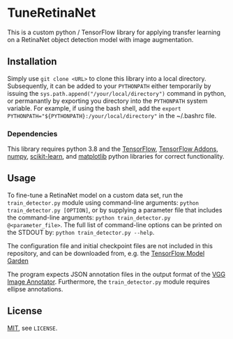 # TuneRetinaNet

This is a custom python / TensorFlow library for applying transfer learning on a RetinaNet
object detection model with image augmentation.


## Installation

Simply use `git clone <URL>` to clone this library into a local directory. 
Subsequently, it can be added to your `PYTHONPATH` either temporarily by 
issuing the `sys.path.append("/your/local/directory")` command in python,
or permanantly by exporting you directory into the `PYTHONPATH` system variable.
For example, if using the bash shell, add the 
`export PYTHONPATH="${PYTHONPATH}:/your/local/directory"` in the ~/.bashrc
file.

### Dependencies

This library requires python 3.8 and the 
[TensorFlow](https://tensorflow.org),
[TensorFlow Addons](https://www.tensorflow.org/addons),
[numpy](https://numpy.org/), 
[scikit-learn](https://scikit-learn.org/stable/), and
[matplotlib](https://matplotlib.org/)
python libraries for correct functionality.

## Usage
To fine-tune a RetinaNet model on a custom data set, run the `train_detector.py` 
module using command-line arguments:
`python train_detector.py [OPTION]`,
or by supplying a parameter file that includes the command-line arguments:
`python train_detector.py @<parameter_file>`.
The full list of command-line options can be printed on the STDOUT by:
`python train_detector.py --help`.

The configuration file and initial checkpoint files are not included in this repository,
and can be downloaded from, e.g. the 
[TensorFlow Model Garden](https://github.com/tensorflow/models)

The program expects JSON annotation files in the output format of the
[VGG Image Annotator](https://www.robots.ox.ac.uk/~vgg/software/via/).
Furthermore, the `train_detector.py` module requires ellipse annotations.

## License

[MIT](https://choosealicense.com/licenses/mit/), see `LICENSE`.

